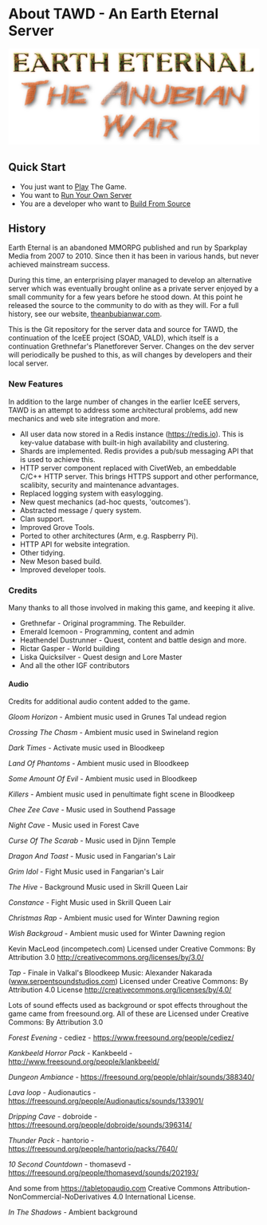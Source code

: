 # About TAWD - An Earth Eternal Server

![](Web/GitHub/taw.png) 

## Quick Start

 * You just want to [Play](https://www.theanubianwar.com/valkals-shadow) The Game.
 * You want to [Run Your Own Server](Doc/SERVER.md)
 * You are a developer who want to [Build From Source](Doc/BUILD.md)

## History

Earth Eternal is an abandoned MMORPG published and run by Sparkplay Media from 2007 to 2010. Since then it has been in various hands, but never achieved mainstream success. 

During this time, an enterprising player managed to develop an alternative server which was eventually brought online as a private server enjoyed by a small community for a few years before he stood down. At this point he released the source to the community to do with as they will. For a full history, see our website, [theanbubianwar.com](https://www.theanubianwar.com).  

This is the Git repository for the server data and source for TAWD, the continuation of the IceEE project (SOAD, VALD), which itself is a continuation Grethnefar's Planetforever Server. Changes on the dev server will periodically be pushed to this, as will changes by developers and their local server. 
 
### New Features
 
 In addition to the large number of changes in the earlier IceEE servers, TAWD is an attempt to address
 some architectural problems, add new mechanics and web site integration and more.
 
  * All user data now stored in a Redis instance (https://redis.io). This is key-value database with
    built-in high availability and clustering. 
  * Shards are implemented. Redis provides a pub/sub messaging API that is used to achieve this.
  * HTTP server component replaced with CivetWeb, an embeddable C/C++ HTTP server. This brings HTTPS support
    and other performance, scalibity, security and maintenance advantages. 
  * Replaced logging system with easylogging.
  * New quest mechanics (ad-hoc quests, 'outcomes').
  * Abstracted message / query system.
  * Clan support.
  * Improved Grove Tools.
  * Ported to other architectures (Arm, e.g. Raspberry Pi).
  * HTTP API for website integration.
  * Other tidying.
  * New Meson based build.
  * Improved developer tools.

### Credits

Many thanks to all those involved in making this game, and keeping it alive.

 * Grethnefar - Original programming. The Rebuilder.
 * Emerald Icemoon - Programming, content and admin
 * Heathendel Dustrunner - Quest, content and battle design and more.
 * Rictar Gasper - World building
 * Liska Quicksilver - Quest design and Lore Master
 * And all the other IGF contributors
 
#### Audio

Credits for additional audio content added to the game.

*Gloom Horizon* - Ambient music used in Grunes Tal undead region

*Crossing The Chasm* - Ambient music used in Swineland region

*Dark Times* - Activate music used in Bloodkeep

*Land Of Phantoms* - Ambient music used in Bloodkeep

*Some Amount Of Evil* - Ambient music used in Bloodkeep

*Killers* - Ambient music used in penultimate fight scene in Bloodkeep

*Chee Zee Cave* - Music used in Southend Passage

*Night Cave* - Music used in Forest Cave

*Curse Of The Scarab* - Music used in Djinn Temple

*Dragon And Toast* - Music used in Fangarian's Lair

*Grim Idol* - Fight Music used in Fangarian's Lair

*The Hive* - Background Music used in Skrill Queen Lair

*Constance* - Fight Music used in Skrill Queen Lair

*Christmas Rap* - Ambient music used for Winter Dawning region

*Wish Backgroud*  - Ambient music used for Winter Dawning region

Kevin MacLeod (incompetech.com)
Licensed under Creative Commons: By Attribution 3.0
http://creativecommons.org/licenses/by/3.0/

*Tap* - Finale in Valkal's Bloodkeep
Music: Alexander Nakarada (www.serpentsoundstudios.com)
Licensed under Creative Commons: By Attribution 4.0 License
http://creativecommons.org/licenses/by/4.0/

Lots of sound effects used as background or spot effects throughout the
game came from freesound.org. All of these are 
Licensed under Creative Commons: By Attribution 3.0

*Forest Evening* - cediez - https://www.freesound.org/people/cediez/ 

*Kankbeeld Horror Pack* - Kankbeeld - http://www.freesound.org/people/klankbeeld/

*Dungeon Ambiance* - https://freesound.org/people/phlair/sounds/388340/

*Lava loop* - Audionautics - https://freesound.org/people/Audionautics/sounds/133901/

*Dripping Cave* - dobroide - https://freesound.org/people/dobroide/sounds/396314/

*Thunder Pack* - hantorio - https://freesound.org/people/hantorio/packs/7640/ 

*10 Second Countdown* - thomasevd - https://freesound.org/people/thomasevd/sounds/202193/

 And some from https://tabletopaudio.com
 Creative Commons Attribution-NonCommercial-NoDerivatives 4.0 International License.

*In The Shadows* - Ambient background 